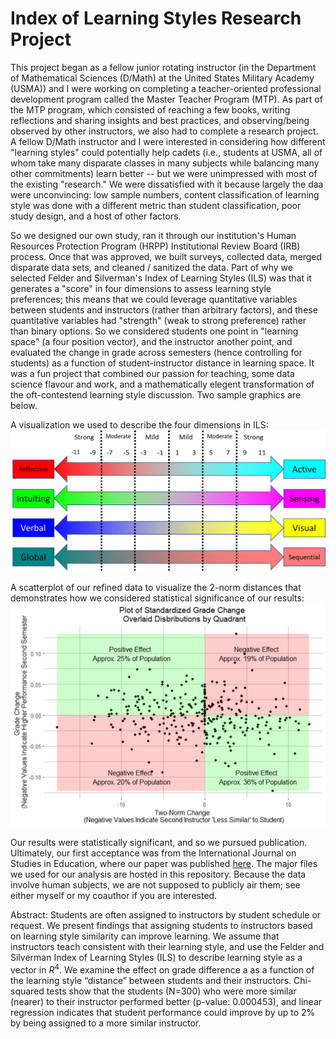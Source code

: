# Index of Learning Styles Research Project

This project began as a fellow junior rotating instructor (in the Department of Mathematical Sciences (D/Math) at the United States Military Academy (USMA)) and I were working on completing a teacher-oriented professional development program called the Master Teacher Program (MTP). As part of the MTP program, which consisted of reaching a few books, writing reflections and sharing insights and best practices, and observing/being observed by other instructors, we also had to complete a research project. A fellow D/Math instructor and I were interested in considering how different "learning styles" could potentially help cadets (i.e., students at USMA, all of whom take many disparate classes in many subjects while balancing many other commitments) learn better -- but we were unimpressed with most of the existing "research." We were dissatisfied with it because largely the daa were unconvincing: low sample numbers, content classification of learning style was done with a different metric than student classification, poor study design, and a host of other factors. 

So we designed our own study, ran it through our institution's Human Resources Protection Program (HRPP) Institutional Review Board (IRB) process. Once that was approved, we built surveys, collected data, merged disparate data sets, and cleaned / sanitized the data. Part of why we selected Felder and Silverman's Index of Learning Styles (ILS) was that it generates a "score" in four dimensions to assess learning style preferences; this means that we could leverage quantitative variables between students and instructors (rather than arbitrary factors), and these quantitative variables had "strength" (weak to strong preference) rather than binary options. So we considered students one point in "learning space" (a four position vector), and the instructor another point, and evaluated the change in grade across semesters (hence controlling for students) as a function of student-instructor distance in learning space. It was a fun project that combined our passion for teaching, some data science flavour and work, and a mathematically elegent transformation of the oft-contestend learning style discussion. Two sample graphics are below.

A visualization we used to describe the four dimensions in ILS: 
![Visualization of ILS' Four Dimensions](/images/ils4d.png)

A scatterplot of our refined data to visualize the 2-norm distances that demonstrates how we considered statistical significance of our results: 
![Scatter Plot](/images/2normPlot.png)

Our results were statistically significant, and so we pursued publication. Ultimately, our first acceptance was from the International Journal on Studies in Education, where our paper was published [here](https://ijonse.net/index.php/ijonse/article/view/133). The major files we used for our analysis are hosted in this repository. Because the data involve human subjects, we are not supposed to publicly air them; see either myself or my coauthor if you are interested. 

Abstract: Students are often assigned to instructors by student schedule or request. We present findings that assigning students to instructors based on learning style similarity can improve learning. We assume that instructors teach consistent with their learning style, and use the Felder and Silverman Index of Learning Styles (ILS) to describe learning style as a vector in $R^4$. We examine the effect on grade difference a as a function of the learning style “distance” between students and their instructors. Chi-squared tests show that the students (N=300) who were more similar (nearer) to their instructor performed better (p-value: 0.000453), and linear regression indicates that student performance could improve by up to 2% by being assigned to a more similar instructor.
